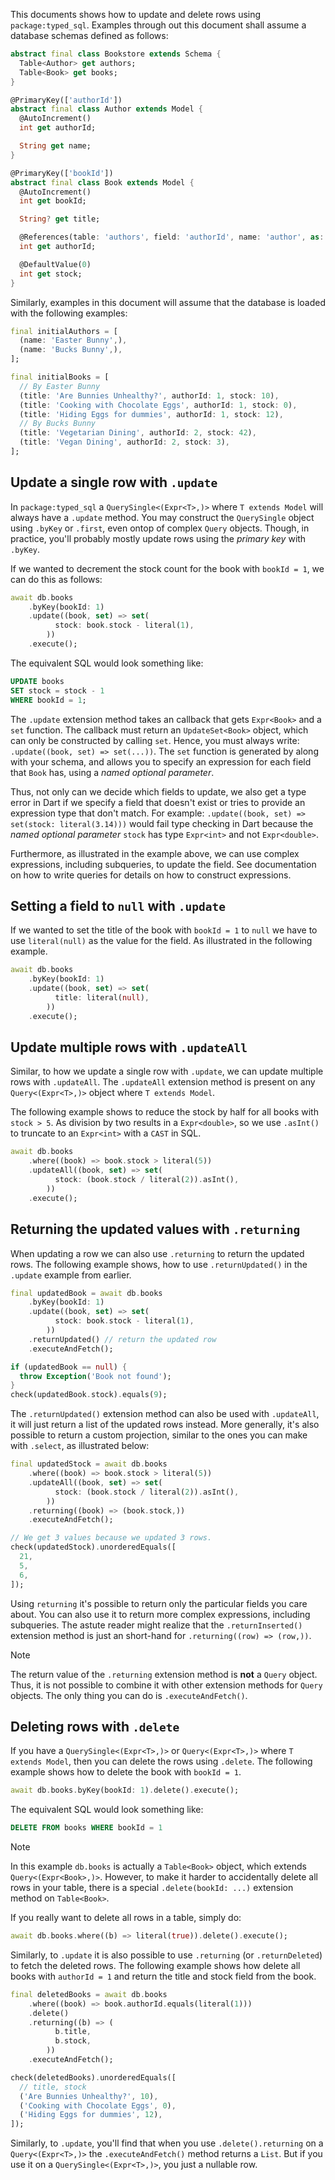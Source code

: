 This documents shows how to update and delete rows using `package:typed_sql`.
Examples through out this document shall assume a database schemas defined as
follows:

```dart bookstore_test.dart#bookstore-schema
abstract final class Bookstore extends Schema {
  Table<Author> get authors;
  Table<Book> get books;
}

@PrimaryKey(['authorId'])
abstract final class Author extends Model {
  @AutoIncrement()
  int get authorId;

  String get name;
}

@PrimaryKey(['bookId'])
abstract final class Book extends Model {
  @AutoIncrement()
  int get bookId;

  String? get title;

  @References(table: 'authors', field: 'authorId', name: 'author', as: 'books')
  int get authorId;

  @DefaultValue(0)
  int get stock;
}
```

Similarly, examples in this document will assume that the database is loaded
with the following examples:
```dart bookstore_test.dart#initial-data
final initialAuthors = [
  (name: 'Easter Bunny',),
  (name: 'Bucks Bunny',),
];

final initialBooks = [
  // By Easter Bunny
  (title: 'Are Bunnies Unhealthy?', authorId: 1, stock: 10),
  (title: 'Cooking with Chocolate Eggs', authorId: 1, stock: 0),
  (title: 'Hiding Eggs for dummies', authorId: 1, stock: 12),
  // By Bucks Bunny
  (title: 'Vegetarian Dining', authorId: 2, stock: 42),
  (title: 'Vegan Dining', authorId: 2, stock: 3),
];
```

## Update a single row with `.update`
In `package:typed_sql` a `QuerySingle<(Expr<T>,)>` where `T extends Model` will
always have a `.update` method. You may construct the `QuerySingle` object
using `.byKey` or `.first`, even ontop of complex `Query` objects.
Though, in practice, you'll probably mostly update rows using the _primary key_
with `.byKey`.

If we wanted to decrement the stock count for the book with `bookId = 1`,
we can do this as follows:

```dart bookstore_test.dart#update-book-bykey
await db.books
    .byKey(bookId: 1)
    .update((book, set) => set(
          stock: book.stock - literal(1),
        ))
    .execute();
```

The equivalent SQL would look something like:
```sql
UPDATE books
SET stock = stock - 1
WHERE bookId = 1;
```

The `.update` extension method takes an callback that gets `Expr<Book>` and
a `set` function. The callback must return an `UpdateSet<Book>` object, which
can only be constructed by calling `set`. Hence, you must always write:
`.update((book, set) => set(...))`. The `set` function is generated by along
with your schema, and allows you to specify an expression for each field
that `Book` has, using a _named optional parameter_.

Thus, not only can we decide which fields to update, we also get a type error
in Dart if we specify a field that doesn't exist or tries to provide an
expression type that don't match. For example:
`.update((book, set) => set(stock: literal(3.14)))` would fail type checking in
Dart because the _named optional parameter_ `stock` has type `Expr<int>` and not
`Expr<double>`.

Furthermore, as illustrated in the example above, we can use complex
expressions, including subqueries, to update the field. See documentation on
how to write queries for details on how to construct expressions.

## Setting a field to `null` with `.update`
If we wanted to set the title of the book with `bookId = 1` to `null` we have
to use `literal(null)` as the value for the field. As illustrated in the
following example.

```dart bookstore_test.dart#update-book-bykey-set-null
await db.books
    .byKey(bookId: 1)
    .update((book, set) => set(
          title: literal(null),
        ))
    .execute();
```

## Update multiple rows with `.updateAll`
Similar, to how we update a single row with `.update`, we can update multiple
rows with `.updateAll`. The `.updateAll` extension method is present on any
`Query<(Expr<T>,)>` object where `T extends Model`.

The following example shows to reduce the stock by half for all books with
`stock > 5`. As division by two results in a `Expr<double>`, so we use
`.asInt()` to truncate to an `Expr<int>` with a `CAST` in SQL.

```dart bookstore_test.dart#update-all-books-where-stock-gt-5
await db.books
    .where((book) => book.stock > literal(5))
    .updateAll((book, set) => set(
          stock: (book.stock / literal(2)).asInt(),
        ))
    .execute();
```


## Returning the updated values with `.returning`
When updating a row we can also use `.returning` to return the updated rows.
The following example shows, how to use `.returnUpdated()` in the `.update`
example from earlier.

```dart bookstore_test.dart#update-book-bykey-returnUpdated
final updatedBook = await db.books
    .byKey(bookId: 1)
    .update((book, set) => set(
          stock: book.stock - literal(1),
        ))
    .returnUpdated() // return the updated row
    .executeAndFetch();

if (updatedBook == null) {
  throw Exception('Book not found');
}
check(updatedBook.stock).equals(9);
```

The `.returnUpdated()` extension method can also be used with `.updateAll`, it
will just return a list of the updated rows instead. More generally, it's also
possible to return a custom projection, similar to the ones you can make with
`.select`, as illustrated below:

```dart bookstore_test.dart#update-all-books-where-returning
final updatedStock = await db.books
    .where((book) => book.stock > literal(5))
    .updateAll((book, set) => set(
          stock: (book.stock / literal(2)).asInt(),
        ))
    .returning((book) => (book.stock,))
    .executeAndFetch();

// We get 3 values because we updated 3 rows.
check(updatedStock).unorderedEquals([
  21,
  5,
  6,
]);
```

Using `returning` it's possible to return only the particular fields you care
about. You can also use it to return more complex expressions,
including subqueries.
The astute reader might realize that the `.returnInserted()` extension method is
just an short-hand for `.returning((row) => (row,))`.

> [!NOTE]
> The return value of the `.returning` extension method is **not** a `Query`
> object. Thus, it is not possible to combine it with other extension methods
> for `Query` objects. The only thing you can do is `.executeAndFetch()`.


## Deleting rows with `.delete`
If you have a `QuerySingle<(Expr<T>,)>` or `Query<(Expr<T>,)>` where
`T extends Model`, then you can delete the rows using `.delete`.
The following example shows how to delete the book with `bookId = 1`.

```dart bookstore_test.dart#books-byKey-delete
await db.books.byKey(bookId: 1).delete().execute();
```

The equivalent SQL would look something like:
```sql
DELETE FROM books WHERE bookId = 1
```

> [!NOTE]
> In this example `db.books` is actually a `Table<Book>` object, which extends
> `Query<(Expr<Book>,)>`. However, to make it harder to accidentally delete all
> rows in your table, there is a special `.delete(bookId: ...)` extension method
> on `Table<Book>`.
>
> If you really want to delete all rows in a table, simply do:
> ```dart
> await db.books.where((b) => literal(true)).delete().execute();
> ```

Similarly, to `.update` it is also possible to use `.returning`
(or `.returnDeleted`) to fetch the deleted rows. The following example shows how
delete all books with `authorId = 1` and return the title and stock field from
the book.

```dart bookstore_test.dart#books-where-delete-return
final deletedBooks = await db.books
    .where((book) => book.authorId.equals(literal(1)))
    .delete()
    .returning((b) => (
          b.title,
          b.stock,
        ))
    .executeAndFetch();

check(deletedBooks).unorderedEquals([
  // title, stock
  ('Are Bunnies Unhealthy?', 10),
  ('Cooking with Chocolate Eggs', 0),
  ('Hiding Eggs for dummies', 12),
]);
```

Similarly, to `.update`, you'll find that when you use `.delete().returning`
on a `Query<(Expr<T>,)>` the `.executeAndFetch()` method returns a `List`.
But if you use it on a `QuerySingle<(Expr<T>,)>`, you just a nullable row.
